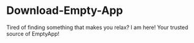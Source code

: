 # Download-Empty-App
Tired of finding something that makes you relax? I am here! Your trusted source of EmptyApp!
